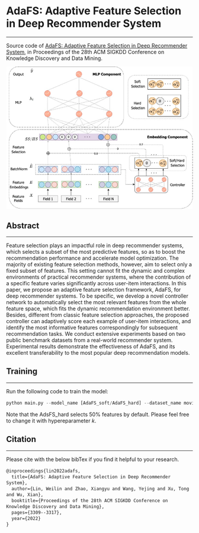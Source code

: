 # AdaFS: Adaptive Feature Selection in Deep Recommender System

---

Source code of [AdaFS: Adaptive Feature Selection in Deep Recommender System](https://dl.acm.org/doi/abs/10.1145/3534678.3539204), in Proceedings of the 28th ACM SIGKDD Conference on Knowledge Discovery and Data Mining.

!['Img_AdaFS'](/AdaFS.jpg "AdaFS")

## Abstract

---
Feature selection plays an impactful role in deep recommender systems, which selects a subset of the most predictive features, so as to boost the recommendation performance and accelerate model optimization. The majority of existing feature selection methods, however, aim to select only a fixed subset of features. This setting cannot fit the dynamic and complex environments of practical recommender systems, where the contribution of a specific feature varies significantly across user-item interactions. In this paper, we propose an adaptive feature selection framework, AdaFS, for deep recommender systems. To be specific, we develop a novel controller network to automatically select the most relevant features from the whole feature space, which fits the dynamic recommendation environment better. Besides, different from classic feature selection approaches, the proposed controller can adaptively score each example of user-item interactions, and identify the most informative features correspondingly for subsequent recommendation tasks. We conduct extensive experiments based on two public benchmark datasets from a real-world recommender system. Experimental results demonstrate the effectiveness of AdaFS, and its excellent transferability to the most popular deep recommendation models.

## Training

---
Run the following code to train the model:

``` python
python main.py --model_name [AdaFS_soft/AdaFS_hard] --dataset_name movielens1M 
```

Note that the AdsFS_hard selects 50% features by default. Please feel free to change it with hypereparameter *k*.

## Citation

---
Please cite with the below bibTex if you find it helpful to your research.
```
@inproceedings{lin2022adafs,
  title={AdaFS: Adaptive Feature Selection in Deep Recommender System},
  author={Lin, Weilin and Zhao, Xiangyu and Wang, Yejing and Xu, Tong and Wu, Xian},
  booktitle={Proceedings of the 28th ACM SIGKDD Conference on Knowledge Discovery and Data Mining},
  pages={3309--3317},
  year={2022}
}
```
